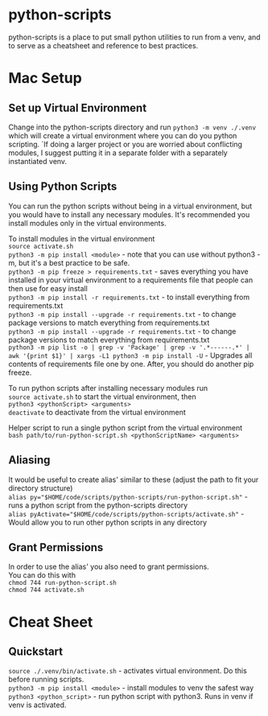 # python-scripts
python-scripts is a place to put small python utilities to run from a venv, and to serve as a cheatsheet and reference to best practices.

# Mac Setup

## Set up Virtual Environment
Change into the python-scripts directory and run `python3 -m venv ./.venv` which will create a virtual environment where you can do you python scripting. `If doing a larger project or you are worried about conflicting modules, I suggest putting it in a separate folder with a separately instantiated venv.  

## Using Python Scripts
You can run the python scripts without being in a virtual environment, but you would have to install any necessary modules. It's recommended you install modules only in the virtual environments.  

To install modules in the virtual environment  
`source activate.sh`  
`python3 -m pip install <module>`  - note that you can use without python3 -m, but it's a best practice to be safe.  
`python3 -m pip freeze > requirements.txt` - saves everything you have installed in your virtual environment to a requirements file that people can then use for easy install  
`python3 -m pip install -r requirements.txt` - to install everything from requirements.txt  
`python3 -m pip install --upgrade -r requirements.txt` - to change package versions to match everything from requirements.txt  
`python3 -m pip install --upgrade -r requirements.txt` - to change package versions to match everything from requirements.txt  
`python3 -m pip list -o | grep -v 'Package' | grep -v '.*------.*' | awk '{print $1}' | xargs -L1 python3 -m pip install -U` - Upgrades all contents of requirements file one by one. After, you should do another pip freeze.  


To run python scripts after installing necessary modules run  
`source activate.sh` to start the virtual environment, then  
`python3 <pythonScript> <arguments>`  
`deactivate` to deactivate from the virtual environment  

Helper script to run a single python script from the virtual environment  
`bash path/to/run-python-script.sh <pythonScriptName> <arguments>`  

## Aliasing
It would be useful to create alias' similar to these (adjust the path to fit your directory structure)  
`alias py="$HOME/code/scripts/python-scripts/run-python-script.sh"` - runs a python script from the python-scripts directory  
`alias pyActivate="$HOME/code/scripts/python-scripts/activate.sh"` - Would allow you to run other python scripts in any directory  

## Grant Permissions
In order to use the alias' you also need to grant permissions.  
You can do this with  
`chmod 744 run-python-script.sh`  
`chmod 744 activate.sh`  

# Cheat Sheet

## Quickstart
`source ./.venv/bin/activate.sh` - activates virtual environment. Do this before running scripts.   
`python3 -m pip install <module>` - install modules to venv the safest way  
`python3 <python_script>` - run python script with python3. Runs in venv if venv is activated.  